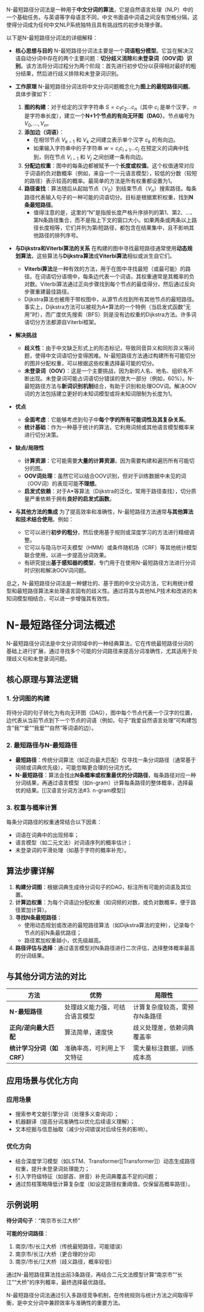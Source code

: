 N-最短路径分词法是一种用于**中文分词的算法**，它是自然语言处理（NLP）中的一个基础任务。与英语等字母语言不同，中文书面语中词语之间没有空格分隔，这使得分词成为任何中文NLP系统独特且具有挑战性的初步处理步骤。

以下是N-最短路径分词法的详细解释：

- **核心思想与目的** N-最短路径分词法主要是一个**词语粗分模型**。它旨在解决汉语自动分词中存在的两个主要问题：**切分歧义消除**和**未登录词（OOV词）识别**。该方法将分词过程分为两个阶段：首先进行初步切分以获得相对最好的粗分结果，然后进行歧义排除和未登录词识别。
    
- **工作原理** N-最短路径分词法将中文分词问题概念化为**图上的最短路径问题**。具体步骤如下：
    
    1. **图的构建**：对于给定的汉字字符串 $S = c_1c_2...c_n$（其中 $c_i$ 是单个汉字， $n$ 是字符串长度），建立一个**N+1个节点的有向无环图（DAG）**。节点编号为 $V_0, ..., V_n$。
    2. **添加边（词语）**：
        - 在相邻节点 $V_{k-1}$ 和 $V_k$ 之间建立表示单个汉字 $c_k$ 的有向边。
        - 如果输入字符串中的子字符串 $w = c_ic_{i+1}...c_j$ 在预定义的词典中找到，则在节点 $V_{i-1}$ 和 $V_j$ 之间创建一条有向边。
    3. **分配边权重**：图中的每条边都被赋予一个**长度或权值**。这个权值通常对应于词语的负对数概率（例如，来自一个一元语言模型），较低的分数（较短的路径）表示较高的概率。最简单的方法是所有权重都设置为1。
    4. **路径查找**：算法随后从起始节点（$V_0$）到结束节点（$V_n$）搜索路径。每条路径代表输入句子的一种可能的词语切分。目标是根据累积权重，找到**N条最短路径**。
        - 值得注意的是，这里的“N”是指按长度严格升序排列的第1、第2、…、第N条路径集合，而不是指上下文的窗口大小。如果两条或两条以上路径长度相等，它们并列为第i短路径，都包含在结果集中，且不影响其他路径的排列序号。
- **与Dijkstra和Viterbi算法的关系** 在构建的图中寻找最短路径通常使用**动态规划算法**，这些算法与**Dijkstra算法**或**Viterbi算法**相似或派生自它们。
    
    - **Viterbi算法**是一种有效的方法，用于在图中寻找最短（或最可能）的路径。在词语切分语境中，每条边代表一个词语，其权重通常是其概率的负对数。Viterbi算法通过正向步骤找到每个节点的最佳得分，然后通过反向步骤重建最佳路径。
    - Dijkstra算法也被用于带权图中，从源节点找到所有其他节点的最短路径。事实上，Dijkstra方法可以被视为A*算法的一个特例（当启发式函数“无用”时），而广度优先搜索（BFS）则是没有边权重的Dijkstra方法。许多词语切分方法都源自Viterbi框架。
- **解决挑战**
    
    - **歧义性**：由于中文缺乏形式上的形态标记，导致同音异义和同形异义等问题，使得中文词语切分变得困难。N-最短路径方法通过构建所有可能切分的图并分配权重，可以根据这些权重选择最可能的切分。
    - **未登录词（OOV）**：这是一个主要挑战，因为新的人名、地名、组织名不断出现。未登录词可能占词语切分错误的很大一部分（例如，60%）。N-最短路径方法与**新词识别机制**结合，有助于识别和处理OOV词。解决OOV词的方法包括建立更好的未知词模型或将未知词限制为长度为1。
- **优点**
    
    - **全面考虑**：它能够考虑到句子中**每个字的所有可能词性及其复杂关系**。
    - **统计基础**：作为一种基于统计的算法，它利用词频或其他语言模型概率来进行切分决策。
- **缺点/局限性**
    
    - **计算资源**：它可能需要**大量的计算资源**，因为需要构建和遍历所有可能切分的图。
    - **OOV词处理**：虽然它可以结合OOV识别，但对于训练数据中未见的词（OOV词）的表现可能**不理想**。
    - **启发式依赖**：对于A*等算法（Dijkstra的泛化，常用于路径查找），切分质量严重依赖于拥有**良好的启发式函数**。
- **与其他方法的集成** 为了提高效率和准确性，N-最短路径方法通常**与其他算法和技术结合使用**。例如：
    
    - 它可以进行**初步的粗分**，然后使用基于规则或深度学习的方法进行精细调整。
    - 它可以与隐马尔可夫模型（HMM）或条件随机场（CRF）等其他统计模型联合使用，以进一步提高分词效果。
    - 有研究提出**基于感知器的模型**，专门用于在使用N-最短路径方法进行分词时识别和解决OOV词问题。

总之，N-最短路径分词法是一种健壮的、基于图的中文分词方法，它利用统计模型和最短路径算法来处理语言固有的歧义性。通过将其与其他NLP技术和改进的未知词模型相结合，可以进一步增强其有效性。


# N-最短路径分词法概述

N-最短路径分词法是中文分词领域中的一种经典算法，它在传统最短路径分词的基础上进行扩展，通过寻找多个可能的分词路径来提高分词准确性，尤其适用于处理歧义句和未登录词问题。

## 核心原理与算法逻辑

### 1. 分词图的构建
将待分词的句子转化为有向无环图（DAG），图中每个节点代表一个汉字的位置，边代表从当前节点到下一个节点的词语（例如，句子“我爱自然语言处理”可构建包含“我”“爱”“我爱”“自然”等词语的边）。

### 2. 最短路径与N-最短路径
- **最短路径**：传统分词算法（如正向最大匹配）仅寻找一条分词路径（通常基于词频或词典优先级），可能忽略更合理的分词方式。
- **N-最短路径**：算法会找出**N条概率或权重最优的分词路径**，每条路径对应一种分词结果，再通过语言模型（如n-gram）计算每条路径的整体概率，选择最优的结果。[[汉语言分词方法#3. n-gram模型]]

### 3. 权重与概率计算
每条分词路径的权重通常结合以下因素：
- 词语在词典中的出现频率；
- 语言模型（如二元文法）对词语序列的概率估计；
- 未登录词的平滑处理（如基于字符的概率补充）。

## 算法步骤详解

1. **构建分词图**：根据词典生成待分词句子的DAG，标注所有可能的词语及其位置。
2. **计算边权重**：为每个词语边分配权重（如词频的对数，或负对数概率，便于路径累加计算）。
3. **寻找N条最短路径**：
   - 使用动态规划或改进的最短路径算法（如Dijkstra算法的变种），记录每个节点的前N条最优路径；
   - 路径累加权重越小，优先级越高。
4. **路径评估与选择**：通过语言模型对N条路径进行二次评估，选择整体概率最高的分词结果。

## 与其他分词方法的对比

| 方法                | 优势                          | 局限性                          |
|---------------------|-------------------------------|---------------------------------|
| **N-最短路径**      | 处理歧义能力强，可结合语言模型 | 计算复杂度较高，需预存N条路径    |
| **正向/逆向最大匹配**| 算法简单，速度快              | 歧义处理差，依赖词典覆盖率        |
| **统计学习分词（如CRF）**| 准确率高，可利用上下文特征     | 需大量标注数据，训练成本高        |

## 应用场景与优化方向

### 应用场景
- 搜索参考文献引擎分词（处理多义查询词）；
- 机器翻译（提高分词准确性以优化后续语义理解）；
- 文本挖掘与信息抽取（减少分词错误对后续任务的影响）。

### 优化方向
- 结合深度学习模型（如LSTM、Transformer[[Transformer]]）动态生成路径权重，提升未登录词处理能力；
- 引入字符级特征（如部首、拼音）补充词典覆盖不足的问题；
- 通过剪枝策略降低计算复杂度（如设定路径权重阈值，仅保留高概率路径）。

## 示例说明

**待分词句子**：“南京市长江大桥”

**可能的分词路径**：
1. 南京/市/长江大桥（传统最短路径，可能错误）
2. 南京市/长江/大桥（更合理的分词）
3. 南京/市长/江大桥（歧义路径，概率较低）

通过N-最短路径算法找出前3条路径，再结合二元文法模型计算“南京市”“长江”“大桥”的序列概率，最终选择最优路径。

N-最短路径分词法通过引入多路径竞争机制，在传统规则与统计方法之间取得平衡，是中文分词中兼顾效率与准确性的重要方法。